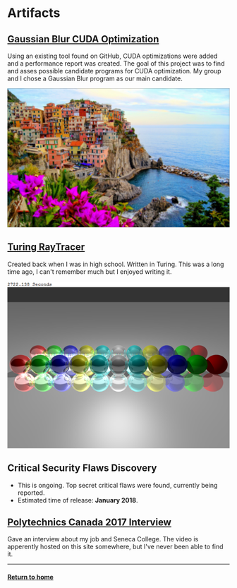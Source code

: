 
# Artifacts
## [Gaussian Blur CUDA Optimization](https://wiki.cdot.senecacollege.ca/wiki/BETTERRED)
Using an existing tool found on GitHub, CUDA optimizations were added and a performance report was created.
The goal of this project was to find and asses possible candidate programs for CUDA optimization.
My group and I chose a Gaussian Blur program as our main candidate.

![Example Pic Gaussian Blur](GaussianBlurCUDA/Cinque_terre_BLURRED.jpg "This is what a blurred picture looks like")

## [Turing RayTracer](RayTracer)
Created back when I was in high school.  Written in Turing.
This was a long time ago, I can't remember much but I enjoyed writing it.
  
![Example Pic Raytrace](RayTracer/example.png "This is a rendered image")
  
## Critical Security Flaws Discovery
  * This is ongoing.  Top secret critical flaws were found, currently being reported.
  * Estimated time of release: **January 2018**.    

## [Polytechnics Canada 2017 Interview](http://www.polytechnicscanada.ca/events/polytechnics-canada-annual-conference-2017-0)
Gave an interview about my job and Seneca College.  The video is apperently hosted on this site somewhere, but I've never been able to find it.

----
#### [Return to home](https://github.com/jryga/Portfolio#top)
